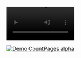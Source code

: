 <video src='./ViT-in-medical-imaging/assets/video_demo.mp4' width=180></video>

[![Demo CountPages alpha](https://share.gifyoutube.com/KzB6Gb.gif)](https://youtu.be/1RkhQoNc2t8)

